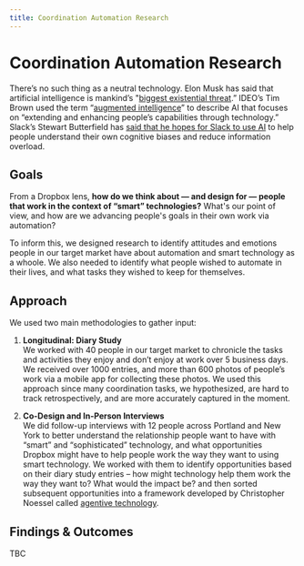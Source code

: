 ```yaml
---
title: Coordination Automation Research  
---
```


# Coordination Automation Research  

There’s no such thing as a neutral technology. Elon Musk has said that artificial intelligence is mankind’s "[biggest existential threat](https://www.vanityfair.com/news/2017/03/elon-musk-billion-dollar-crusade-to-stop-ai-space-x).” IDEO’s Tim Brown used the term “[augmented intelligence](https://www.fastcodesign.com/90147010/exclusive-ideos-plan-to-stage-an-ai-revolution)” to describe AI that focuses on “extending and enhancing people’s capabilities through technology.” Slack’s Stewart Butterfield has [said that he hopes for Slack to use AI](https://www.technologyreview.com/s/608953/slack-ceo-how-well-use-ai-to-reduce-information-overload/) to help people understand their own cognitive biases and reduce information overload. 

## Goals  
From a Dropbox lens, **how do we think about — and design for — people that work in the context of “smart” technologies?**  What's our point of view, and how are we advancing people's goals in their own work via automation? 

To inform this, we designed research to identify attitudes and emotions people in our target market have about automation and smart technology as a whoole. We also needed to identify what people wished to automate in their lives, and what tasks they wished to keep for themselves.


## Approach  
We used two main methodologies to gather input: 

1. **Longitudinal: Diary Study**<br> We worked with 40 people in our target market to chronicle the tasks and activities they enjoy and don’t enjoy at work over 5 business days. We received over 1000 entries, and more than 600 photos of people’s work via a mobile app for collecting these photos. We used this approach since many coordination tasks, we hypothesized, are hard to track retrospectively, and are more accurately captured in the moment. 

1. **Co-Design and In-Person Interviews**<br> We did follow-up interviews with 12 people across Portland and New York to better understand the relationship people want to have with “smart” and “sophisticated” technology, and what opportunities Dropbox might have to help people work the way they want to using smart technology. We worked with them to identify opportunities based on their diary study entries – how might technology help them work the way they want to? What would the impact be? and then sorted subsequent opportunities into a framework developed by Christopher Noessel called [agentive technology](https://alistapart.com/article/fait-accompli-agentive-tech-is-here).   


## Findings & Outcomes 

TBC
